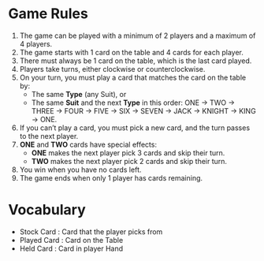 # Game Rules

1. The game can be played with a minimum of 2 players and a maximum of 4 players.
2. The game starts with 1 card on the table and 4 cards for each player.
3. There must always be 1 card on the table, which is the last card played.
4. Players take turns, either clockwise or counterclockwise.
5. On your turn, you must play a card that matches the card on the table by:
    - The same **Type** (any Suit), or
    - The same **Suit** and the next **Type** in this order: ONE -> TWO -> THREE -> FOUR -> FIVE -> SIX -> SEVEN ->
      JACK -> KNIGHT -> KING -> ONE.
6. If you can’t play a card, you must pick a new card, and the turn passes to the next player.
7. **ONE** and **TWO** cards have special effects:
    - **ONE** makes the next player pick 3 cards and skip their turn.
    - **TWO** makes the next player pick 2 cards and skip their turn.
8. You win when you have no cards left.
9. The game ends when only 1 player has cards remaining.

# Vocabulary

- Stock Card : Card that the player picks from
- Played Card : Card on the Table
- Held Card : Card in player Hand